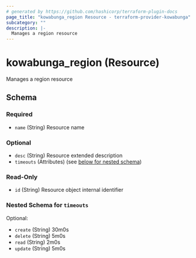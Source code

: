 ```yaml
---
# generated by https://github.com/hashicorp/terraform-plugin-docs
page_title: "kowabunga_region Resource - terraform-provider-kowabunga"
subcategory: ""
description: |-
  Manages a region resource
---
```


# kowabunga_region (Resource)

Manages a region resource



<!-- schema generated by tfplugindocs -->
## Schema

### Required

- `name` (String) Resource name

### Optional

- `desc` (String) Resource extended description
- `timeouts` (Attributes) (see [below for nested schema](#nestedatt--timeouts))

### Read-Only

- `id` (String) Resource object internal identifier

<a id="nestedatt--timeouts"></a>
### Nested Schema for `timeouts`

Optional:

- `create` (String) 30m0s
- `delete` (String) 5m0s
- `read` (String) 2m0s
- `update` (String) 5m0s
